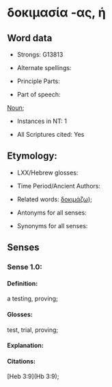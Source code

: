 # δοκιμασία -ας, ἡ

<!-- Status: S2=NeedsFinalCheck -->
<!-- Lexica used for edits:   -->

## Word data

* Strongs: G13813

* Alternate spellings:



* Principle Parts: 


* Part of speech: 

[Noun](http://ugg.readthedocs.io/en/latest/noun.html); 

* Instances in NT: 1

* All Scriptures cited: Yes

## Etymology: 


* LXX/Hebrew glosses: 


* Time Period/Ancient Authors: 


* Related words: [δοκιμάζω]());

* Antonyms for all senses:

* Synonyms for all senses: 

## Senses 

### Sense  1.0: 

#### Definition: 

a testing, proving;

#### Glosses: 

test, trial, proving; 

#### Explanation: 


#### Citations: 

[Heb 3:9](Hb 3:9);
